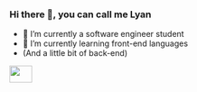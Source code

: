 ### Hi there 👋, you can call me Lyan

- 🔭 I’m currently a software engineer student
- 🌱 I’m currently learning front-end languages
-   (And a little bit of back-end)

<div>
  <img align="center" height="30" width="40" src="https://cdn.jsdelivr.net/gh/devicons/devicon/icons/python/python-original.svg"/>
  
</div>






